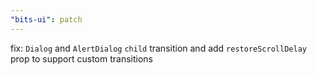 ```yaml
---
"bits-ui": patch
---
```


fix: `Dialog` and `AlertDialog` `child` transition and add `restoreScrollDelay` prop to support custom transitions
